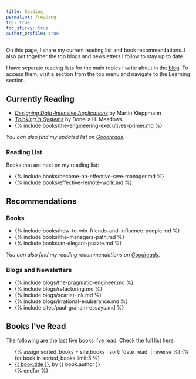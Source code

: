 ```yaml
---
title: Reading
permalink: /reading
toc: true
toc_sticky: true
author_profile: true
---
```


On this page, I share my current reading list and book recommendations. I also put together the top blogs and newsletters I follow to stay up to date.

I have separate reading lists for the main topics I write about in the [blog](/). To access them, visit a section from the top menu and navigate to the Learning section.

## Currently Reading

- *[Designing Data-Intensive Applications](https://www.goodreads.com/book/show/23463279-designing-data-intensive-applications)* by Martin Kleppmann
- *[Thinking in Systems](https://www.goodreads.com/book/show/3828902-thinking-in-systems)* by Donella H. Meadows
- {% include books/the-engineering-executives-primer.md %}

*You can also find my updated list on [Goodreads](https://www.goodreads.com/review/list/29886397-eduardo-klein?shelf=currently-reading)*.

### Reading List

Books that are next on my reading list:

- {% include books/become-an-effective-swe-manager.md %}
- {% include books/effective-remote-work.md %}

## Recommendations

### Books

- {% include books/how-to-win-friends-and-influence-people.md %}
- {% include books/the-managers-path.md %}
- {% include books/an-elegant-puzzle.md %}

*You can also find my reading recommendations on [Goodreads](https://www.goodreads.com/review/list/29886397-eduardo-klein?shelf=recommended-books)*.

### Blogs and Newsletters

- {% include blogs/the-pragmatic-engineer.md %}
- {% include blogs/refactoring.md %}
- {% include blogs/scarlet-ink.md %}
- {% include blogs/irrational-exuberance.md %}
- {% include sites/paul-graham-essays.md %}

## Books I've Read

The following are the last five books I've read. Check the full list [here](/books-read).

<ul>
{% assign sorted_books = site.books | sort: 'date_read' | reverse %}
{% for book in sorted_books limit:5 %}
  <li><!-- {% if book.date_read <> "" %}{{ book.date_read }} - {% endif %} --><a href="{{ book.permalink }}">{{ book.title }}</a>, by {{ book.author }}</li>
{% endfor %}
</ul>